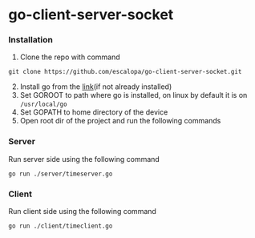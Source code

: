 # go-client-server-socket

### Installation

1. Clone the repo with command 
```shell
git clone https://github.com/escalopa/go-client-server-socket.git
```
2. Install go from the [link](https://go.dev/doc/install)(if not already installed)
2. Set GOROOT to path where go is installed, on linux by default it is on `/usr/local/go`
3. Set GOPATH to home directory of the device
4. Open root dir of the project and run the following commands

### Server
Run server side using the following command
```shell
go run ./server/timeserver.go
```

### Client
Run client side using the following command
```shell
go run ./client/timeclient.go
```